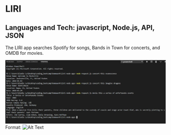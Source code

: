 # LIRI

## Languages and Tech: javascript, Node.js, API, JSON

The LIRI app searches Spotify for songs, Bands in Town for concerts, and OMDB for movies. 

![Screenshot](screenshot.JPG)
Format: ![Alt Text](url)